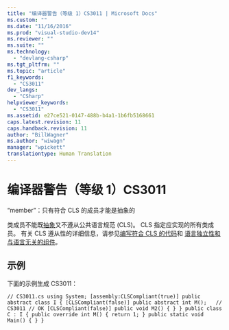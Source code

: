 ```yaml
---
title: "编译器警告（等级 1）CS3011 | Microsoft Docs"
ms.custom: ""
ms.date: "11/16/2016"
ms.prod: "visual-studio-dev14"
ms.reviewer: ""
ms.suite: ""
ms.technology: 
  - "devlang-csharp"
ms.tgt_pltfrm: ""
ms.topic: "article"
f1_keywords: 
  - "CS3011"
dev_langs: 
  - "CSharp"
helpviewer_keywords: 
  - "CS3011"
ms.assetid: e27ce521-0147-488b-b4a1-1b6fb5168661
caps.latest.revision: 11
caps.handback.revision: 11
author: "BillWagner"
ms.author: "wiwagn"
manager: "wpickett"
translationtype: Human Translation
---
```

# 编译器警告（等级 1）CS3011
“member”：只有符合 CLS 的成员才能是抽象的  
  
 类成员不能既[抽象](../../csharp/language-reference/keywords/abstract.md)又不遵从公共语言规范 \(CLS\)。 CLS 指定应实现的所有类成员。 有关 CLS 遵从性的详细信息，请参见[编写符合 CLS 的代码](http://msdn.microsoft.com/zh-cn/4c705105-69a2-4e5e-b24e-0633bc32c7f3)和 [语言独立性和与语言无关的组件](../Topic/Language%20Independence%20and%20Language-Independent%20Components.md)。  
  
## 示例  
 下面的示例生成 CS3011：  
  
```  
// CS3011.cs using System; [assembly:CLSCompliant(true)] public abstract class I { [CLSCompliant(false)] public abstract int M();   // CS3011 // OK [CLSCompliant(false)] public void M2() { } } public class C : I { public override int M() { return 1; } public static void Main() { } }  
```